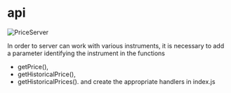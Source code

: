 # api

![PriceServer](https://user-images.githubusercontent.com/25432493/164282136-22dd67e5-0418-4a6b-939e-817c8a90ec6e.jpg)

In order to server can work with various instruments, it is necessary to add a parameter identifying the instrument in the functions 
- getPrice(), 
- getHistoricalPrice(), 
- getHistoricalPrices().
and create the appropriate handlers in index.js
